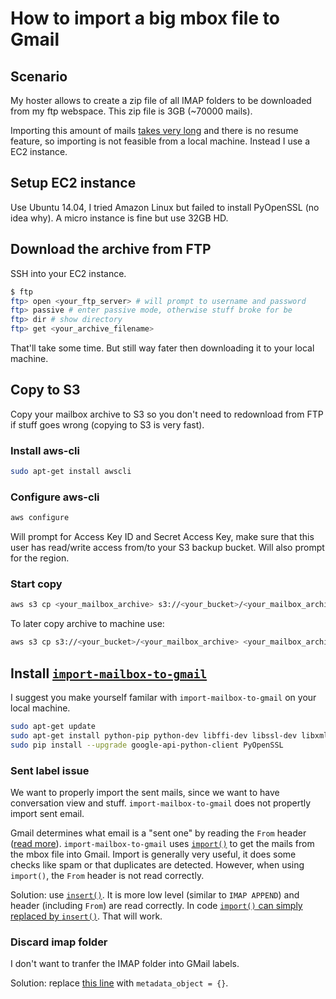 # How to import a big mbox file to Gmail

## Scenario

My hoster allows to create a zip file of all IMAP folders to be downloaded from my ftp webspace. This zip file is 3GB (~70000 mails).

Importing this amount of mails [takes very long](https://github.com/google/import-mailbox-to-gmail/issues/19) and there is no resume feature, so importing is not feasible from a local machine. Instead I use a EC2 instance.

## Setup EC2 instance

Use Ubuntu 14.04, I tried Amazon Linux but failed to install PyOpenSSL (no idea why). A micro instance is fine but use 32GB HD.

## Download the archive from FTP

SSH into your EC2 instance.

```bash
$ ftp
ftp> open <your_ftp_server> # will prompt to username and password
ftp> passive # enter passive mode, otherwise stuff broke for be
ftp> dir # show directory
ftp> get <your_archive_filename>
```

That'll take some time. But still way fater then downloading it to your local machine.

## Copy to S3

Copy your mailbox archive to S3 so you don't need to redownload from FTP if stuff goes wrong (copying to S3 is very fast).

### Install aws-cli

```bash
sudo apt-get install awscli
```

### Configure aws-cli

```bash
aws configure
```

Will prompt for Access Key ID and Secret Access Key, make sure that this user has read/write access from/to your S3 backup bucket. Will also prompt for the region.

### Start copy

```bash
aws s3 cp <your_mailbox_archive> s3://<your_bucket>/<your_mailbox_archive>
```

To later copy archive to machine use:

```bash
aws s3 cp s3://<your_bucket>/<your_mailbox_archive> <your_mailbox_archive> 
```

## Install [`import-mailbox-to-gmail`](https://github.com/google/import-mailbox-to-gmail)

I suggest you make yourself familar with `import-mailbox-to-gmail` on your local machine.

```bash
sudo apt-get update
sudo apt-get install python-pip python-dev libffi-dev libssl-dev libxml2-dev libxslt1-dev libjpeg8-dev zlib1g-dev # otherwise PyOpenSSL install failed
sudo pip install --upgrade google-api-python-client PyOpenSSL
```

### Sent label issue

We want to properly import the sent mails, since we want to have conversation view and stuff. `import-mailbox-to-gmail` does not propertly import sent email.

Gmail determines what email is a "sent one" by reading the `From` header ([read more](https://developers.google.com/gmail/api/guides/labels)). `import-mailbox-to-gmail` uses [`import()`](https://developers.google.com/gmail/api/v1/reference/users/messages/import) to get the mails from the mbox file into Gmail. Import is generally very useful, it does some checks like spam or that duplicates are detected. However, when using `import()`, the `From` header is not read correctly.

Solution: use [`insert()`](https://developers.google.com/gmail/api/v1/reference/users/messages/insert). It is more low level (similar to `IMAP APPEND`) and header (including `From`) are read correctly. In code [`import()` can simply replaced by `insert()`](https://github.com/google/import-mailbox-to-gmail/blob/master/import-mailbox-to-gmail.py#L233). That will work.

### Discard imap folder

I don't want to tranfer the IMAP folder into GMail labels.

Solution: replace [this line](https://github.com/google/import-mailbox-to-gmail/blob/master/import-mailbox-to-gmail.py#L223) with `metadata_object = {}`.
